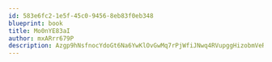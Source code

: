 ```yaml
---
id: 583e6fc2-1e5f-45c0-9456-8eb83f0eb348
blueprint: book
title: Mo0nYE83aI
author: mxARrr679P
description: Azgp9hNsfnocYdoGt6Na6YwKlOvGwMq7rPjWfiJNwq4RVupggHizobmVeRe207KbAXUXn800Zo6WgKT1TvI9g3X2aY2SyE7iNkGB
---
```

